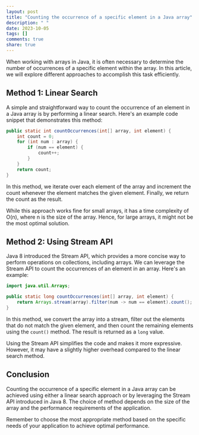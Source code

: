 ```yaml
---
layout: post
title: "Counting the occurrence of a specific element in a Java array"
description: " "
date: 2023-10-05
tags: []
comments: true
share: true
---
```


When working with arrays in Java, it is often necessary to determine the number of occurrences of a specific element within the array. In this article, we will explore different approaches to accomplish this task efficiently.

## Method 1: Linear Search

A simple and straightforward way to count the occurrence of an element in a Java array is by performing a linear search. Here's an example code snippet that demonstrates this method:

```java
public static int countOccurrences(int[] array, int element) {
    int count = 0;
    for (int num : array) {
        if (num == element) {
            count++;
        }
    }
    return count;
}
```

In this method, we iterate over each element of the array and increment the count whenever the element matches the given element. Finally, we return the count as the result.

While this approach works fine for small arrays, it has a time complexity of O(n), where n is the size of the array. Hence, for large arrays, it might not be the most optimal solution.

## Method 2: Using Stream API

Java 8 introduced the Stream API, which provides a more concise way to perform operations on collections, including arrays. We can leverage the Stream API to count the occurrences of an element in an array. Here's an example:

```java
import java.util.Arrays;

public static long countOccurrences(int[] array, int element) {
    return Arrays.stream(array).filter(num -> num == element).count();
}
```

In this method, we convert the array into a stream, filter out the elements that do not match the given element, and then count the remaining elements using the `count()` method. The result is returned as a `long` value.

Using the Stream API simplifies the code and makes it more expressive. However, it may have a slightly higher overhead compared to the linear search method.

## Conclusion

Counting the occurrence of a specific element in a Java array can be achieved using either a linear search approach or by leveraging the Stream API introduced in Java 8. The choice of method depends on the size of the array and the performance requirements of the application.

Remember to choose the most appropriate method based on the specific needs of your application to achieve optimal performance.